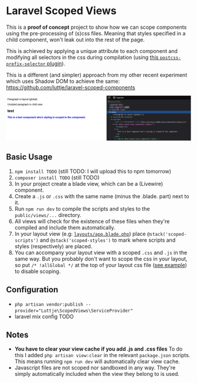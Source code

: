 # Laravel Scoped Views

This is a **proof of concept** project to show how we can scope components using the pre-processing of (s)css files. Meaning that styles specified in a child component, won't leak out into the rest of the page. 

This is achieved by applying a unique attribute to each component and modifying all selectors in the css during compilation (using [this `postcss-prefix-selector` plugin](https://www.npmjs.com/package/postcss-prefix-selector)).

This is a different (and simpler) approach from my other recent experiment which uses Shadow DOM to achieve the same: https://github.com/luttje/laravel-scoped-components

![](.github/resulting-html.png)


## Basic Usage

1. `npm install TODO` (still TODO: I will upload this to npm tomorrow)
2. `composer install TODO` (still TODO)
3. In your project create a blade view, which can be a (Livewire) component.
4. Create a `.js` or `.css` with the same name (minus the .blade. part) next to it.
5. Run `npm run dev` to compile the scripts and styles to the `public/views/...` directory.
6. All views will check for the existence of these files when they're compiled and include them automatically.
8. In your layout view (e.g: [`layouts/app.blade.php`](resources/views/layouts/app.blade.php)) place `@stack('scoped-scripts')` and `@stack('scoped-styles')` to mark where scripts and styles (respectively) are placed.
9. You can accompany your layout view with a scoped `.css` and `.js` in the same way. But you probably don't want to scope the css in your layout, so put `/* !allGlobal */` at the top of your layout css file ([see example](resources/views/layouts/app.css)) to disable scoping.


## Configuration

- `php artisan vendor:publish --provider="Luttje\ScopedViews\ServiceProvider"`
- laravel mix config TODO

## Notes
- **You have to clear your view cache if you add .js and .css files**
To do this I added `php artisan view:clear` in the relevant `package.json` scripts. This means running `npm run dev` will automatically clear view cache.
- Javascript files are not scoped nor sandboxed in any way. They're simply automatically included when the view they belong to is used.
